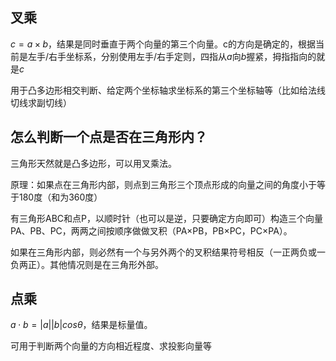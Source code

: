 ## 叉乘

$c=a×b$，结果是同时垂直于两个向量的第三个向量。c的方向是确定的，根据当前是左手/右手坐标系，分别使用左手/右手定则，四指从$a$向$b$握紧，拇指指向的就是$c$

用于凸多边形相交判断、给定两个坐标轴求坐标系的第三个坐标轴等（比如给法线切线求副切线）

## 怎么判断一个点是否在三角形内？

三角形天然就是凸多边形，可以用叉乘法。

原理：如果点在三角形内部，则点到三角形三个顶点形成的向量之间的角度小于等于180度（和为360度）

有三角形ABC和点P，以顺时针（也可以是逆，只要确定方向即可）构造三个向量PA、PB、PC，两两之间按顺序做做叉积（PA×PB，PB×PC，PC×PA）。

如果在三角形内部，则必然有一个与另外两个的叉积结果符号相反（一正两负或一负两正）。其他情况则是在三角形外部。

## 点乘

$a \cdot b = |a||b|cos \theta$，结果是标量值。

可用于判断两个向量的方向相近程度、求投影向量等